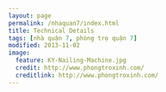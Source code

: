 ```yaml
---
layout: page
permalink: /nhaquan7/index.html
title: Technical Details
tags: [nhà quận 7, phòng trọ quận 7]
modified: 2013-11-02
image:
  feature: KY-Nailing-Machine.jpg
  credit: http://www.phongtroxinh.com/
  creditlink: http://www.phongtroxinh.com/
---
```


